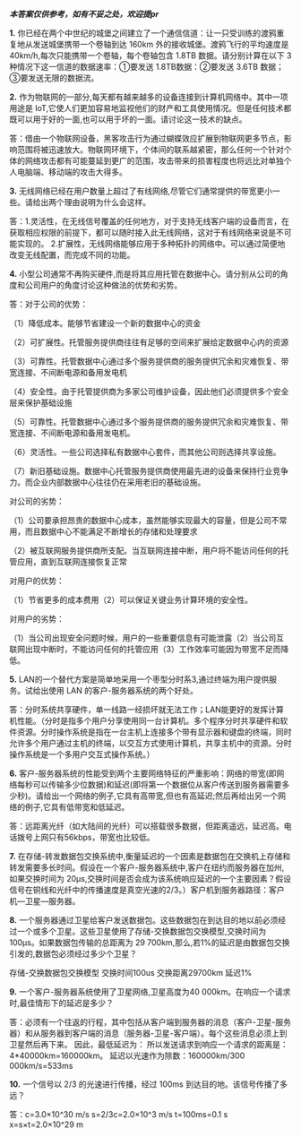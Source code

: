 ***本答案仅供参考，如有不妥之处，欢迎提pr***

**1.** 你已经在两个中世纪的城堡之间建立了一个通信信道：让一只受训练的渡鸦重复地从发送城堡携带一个卷轴到达 160km 外的接收城堡。渡鸦飞行的平均速度是 40km/h,每次只能携带一个卷轴，每个卷轴包含 1.8TB 数据。请分别计算在以下 3 种情况下这一信道的数据速率：①要发送 1.8TB数据：②要发送 3.6TB 数据；③要发送无限的数据流。

**2.** 作为物联网的一部分,每天都有越来越多的设备连接到计算机网络中。其中一项用途是 IoT,它使人们更加容易地监视他们的财产和工具使用情况。但是任何技术都既可以用于好的一面,也可以用于坏的一面。请讨论这一技术的缺点。

答：借由一个物联网设备，黑客攻击行为通过蝴蝶效应扩展到物联网更多节点，影响范围将被迅速放大。物联网环境下，个体间的联系越紧密，那么任何一个针对个体的网络攻击都有可能蔓延到更广的范围，攻击带来的损害程度也将远比对单独个人电脑端、移动端的攻击大得多。

**3.** 无线网络已经在用户数量上超过了有线网络,尽管它们通常提供的带宽更小一些。请给出两个理由说明为什么会这样。

答：1.灵活性，在无线信号覆盖的任何地方，对于支持无线客户端的设备而言，在获取相应权限的前提下，都可以随时接入此无线网络，这对于有线网络来说是不可能实现的。
2.扩展性，无线网络能够应用于多种拓扑的网络中。可以通过简便地改变无线配置，而完成不同的功能。

**4.** 小型公司通常不再购买硬件,而是将其应用托管在数据中心。请分别从公司的角度和公司用户的角度讨论这种做法的优势和劣势。

答：对于公司的优势：

（1）降低成本。能够节省建设一个新的数据中心的资金

（2）可扩展性。托管服务提供商往往有足够的空间来扩展给定数据中心内的资源

（3）可靠性。托管数据中心通过多个服务提供商的服务提供冗余和灾难恢复、带宽连接、不间断电源和备用发电机

（4）安全性。由于托管提供商为多家公司维护设备，因此他们必须提供多个安全层来保护基础设施

（5）可靠性。托管数据中心通过多个服务提供商的服务提供冗余和灾难恢复、带宽连接、不间断电源和备用发电机。

（6）灵活性。一些公司选择私有数据中心套件，而其他公司则选择共享设施。

（7）新旧基础设施。数据中心托管服务提供商使用最先进的设备来保持行业竞争力。而企业内部数据中心往往仍在采用老旧的基础设施。


对公司的劣势：

（1）公司要承担昂贵的数据中心成本，虽然能够实现最大的容量，但是公司不常用，而且数据中心不能满足不断增长的存储和处理要求

（2）被互联网服务提供商所支配。当互联网连接中断，用户将不能访问任何的托管应用，直到互联网连接恢复正常

对用户的优势：

（1）节省更多的成本费用（2）可以保证关键业务计算环境的安全性。

对用户的劣势：

（1）当公司出现安全问题时候，用户的一些重要信息有可能泄露（2）当公司互联网出现中断时，不能访问任何的托管应用（3）工作效率可能因为带宽不足而降低。

**5.** LAN的一个替代方案是简单地采用一个枣型分时系3,通过终端为用户提供服务。试给出使用 LAN 的客户-服务器系统的两个好处。

答：分时系统共享硬件，单一线路一经损坏就无法工作；LAN能更好的发挥计算机性能。（分时是指多个用户分享使用同一台计算机。多个程序分时共享硬件和软件资源。分时操作系统是指在一台主机上连接多个带有显示器和键盘的终端，同时允许多个用户通过主机的终端，以交互方式使用计算机，共享主机中的资源。分时操作系统是一个多用户交互式操作系统。）

**6.** 客户-服务器系统的性能受到两个主要网络特征的严重影响：网络的带宽(即网络每秒可以传输多少位数据)和延迟(即将第一个数据位从客户传送到服务器需要多少秒)。请给出一个网络的例子,它具有高带宽,但也有高延迟;然后再给出另一个网络的例子,它具有低带宽和低延迟。

答：远距离光纤（如大陆间的光纤）可以搭载很多数据，但距离遥远，延迟高。电话拨号上网只有56kbps，带宽也比较低。

**7.** 在存储-转发数据包交换系统中,衡量延迟的一个因素是数据包在交换机上存储和转发需要多长时间。假设在一个客户-服务器系统中,客户在纽约而服务器在加州,如果交换时间为 20μs,交换时间是否会成为该系统响应延迟的一个主要因素？假设信号在铜线和光纤中的传播速度是真空光速的2/3。）客户机到服务器路径：客户机—卫星—服务器。

**8.** 一个服务器通过卫星给客户发送数据包。这些数据包在到达目的地以前必须经过一个或多个卫星。这些卫星使用了存储-交换数据包交换模型,交换时间为 100μs。如果数据包传输的总距离为 29 700km,那么,若1%的延迟是由数据包交换引发的,数据包必须经过多少个卫星？

存储-交换数据包交换模型
交换时间100us
交换距离29700km
延迟1%

**9.** 一个客户-服务器系统使用了卫星网络,卫星高度为40 000km。在响应一个请求时,最佳情形下的延迟是多少？

答：必须有一个往返的行程，其中包括从客户端到服务器的消息（客户-卫星-服务器）和从服务器到客户端的消息（服务器-卫星-客户端）。每个这些消息必须上到卫星然后再下来。 因此，最低延迟为：
所以发送请求到响应一个请求的距离是：4*40000km=160000km。
延迟以光速作为除数：160000km/300 000km/s=533ms

**10.** 一个信号以 2/3 的光速进行传播，经过 100ms 到达目的地。该信号传播了多远？

答：c=3.0×10^30 m/s
s=2/3c=2.0×10^3 m/s
t=100ms=0.1 s
x=s×t=2.0×10^29 m

